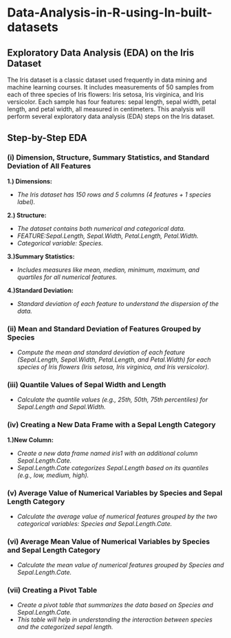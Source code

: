 # Data-Analysis-in-R-using-In-built-datasets
## Exploratory Data Analysis (EDA) on the Iris Dataset
The Iris dataset is a classic dataset used frequently in data mining and machine learning courses. It includes measurements of 50 samples from each of three species of Iris flowers: Iris setosa, Iris virginica, and Iris versicolor. Each sample has four features: sepal length, sepal width, petal length, and petal width, all measured in centimeters. This analysis will perform several exploratory data analysis (EDA) steps on the Iris dataset.

## Step-by-Step EDA
### (i) Dimension, Structure, Summary Statistics, and Standard Deviation of All Features
**1.) Dimensions:**
-  _The Iris dataset has 150 rows and 5 columns (4 features + 1 species label)._ 

**2.) Structure:**
- _The dataset contains both numerical and categorical data._
- _FEATURE:Sepal.Length, Sepal.Width, Petal.Length, Petal.Width._
- _Categorical variable: Species._

**3.)Summary Statistics:**

- _Includes measures like mean, median, minimum, maximum, and quartiles for all numerical features._

**4.)Standard Deviation:**
- _Standard deviation of each feature to understand the dispersion of the data._
  
### (ii) Mean and Standard Deviation of Features Grouped by Species
- _Compute the mean and standard deviation of each feature (Sepal.Length, Sepal.Width, Petal.Length, and Petal.Width) for each species of Iris flowers (Iris setosa, Iris virginica, and Iris versicolor)._
### (iii) Quantile Values of Sepal Width and Length
- _Calculate the quantile values (e.g., 25th, 50th, 75th percentiles) for Sepal.Length and Sepal.Width._
### (iv) Creating a New Data Frame with a Sepal Length Category
**1.)New Column:**
- _Create a new data frame named iris1 with an additional column Sepal.Length.Cate._
- _Sepal.Length.Cate categorizes Sepal.Length based on its quantiles (e.g., low, medium, high)._
### (v) Average Value of Numerical Variables by Species and Sepal Length Category
- _Calculate the average value of numerical features grouped by the two categorical variables: Species and Sepal.Length.Cate._
### (vi) Average Mean Value of Numerical Variables by Species and Sepal Length Category
- _Calculate the mean value of numerical features grouped by Species and Sepal.Length.Cate._
### (vii) Creating a Pivot Table
- _Create a pivot table that summarizes the data based on Species and Sepal.Length.Cate._
- _This table will help in understanding the interaction between species and the categorized sepal length._
